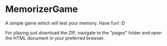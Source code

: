 # MemorizerGame
A simple game which will test your memory. Have fun! :D

For playing just download the ZIP, navigate to the "pages" folder and open the HTML document in your preferred browser.

